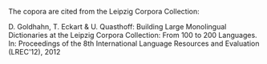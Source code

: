 The copora are cited from the Leipzig Corpora Collection:

D. Goldhahn, T. Eckart & U. Quasthoff: Building Large Monolingual Dictionaries at the Leipzig Corpora Collection: From 100 to 200 Languages.
In: Proceedings of the 8th International Language Resources and Evaluation (LREC'12), 2012 
